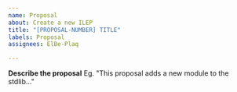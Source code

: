 ```yaml
---
name: Proposal
about: Create a new ILEP
title: "[PROPOSAL-NUMBER] TITLE"
labels: Proposal
assignees: ElBe-Plaq

---
```


**Describe the proposal**
Eg. "This proposal adds a new module to the stdlib..."
